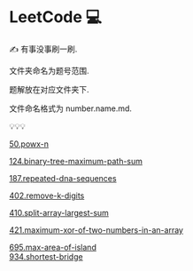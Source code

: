 # LeetCode 💻

✍  有事没事刷一刷.

文件夹命名为题号范围.

题解放在对应文件夹下.

文件命名格式为 number.name.md.

💡💡💡

[50.powx-n](/000-099/50.powx-n.md)

[124.binary-tree-maximum-path-sum](/100-199/124.binary-tree-maximum-path-sum.md)

[187.repeated-dna-sequences](/100-199/187.repeated-dna-sequences.md)

[402.remove-k-digits](/400-499/402.remove-k-digits.md)

[410.split-array-largest-sum](/400-499/410.split-array-largest-sum.md)

[421.maximum-xor-of-two-numbers-in-an-array](/400-499/421.maximum-xor-of-two-numbers-in-an-array.md)

[695.max-area-of-island](/600-699/695.max-area-of-island.md)   
[934.shortest-bridge](/900-999/934.shortest-bridge.md)